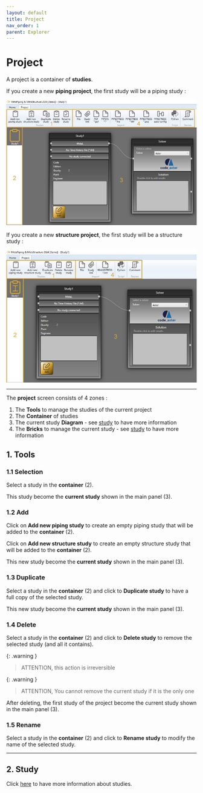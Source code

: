 ```yaml
---
layout: default
title: Project
nav_order: 1
parent: Explorer
---
```


# Project

A project is a container of **studies**.

If you create a new **piping project**, the first study will be a piping study :

![Image](../Images/Project1.jpg)

If you create a new **structure project**, the first study will be a structure study :

![Image](../Images/Project2.jpg)

---

The **project** screen consists of 4 zones :

1. The **Tools** to manage the studies of the current project
2. The **Container** of studies
3. The current study **Diagram** - see [study](https://documentation.metapiping.com/Explorer/Study.html) to have more information
4. The **Bricks** to manage the current study - see [study](https://documentation.metapiping.com/Explorer/Study.html) to have more information



## 1. Tools

### 1.1 Selection

Select a study in the **container** (2). 

This study become the **current study** shown in the main panel (3).
### 1.2 Add

Click on **Add new piping study** to create an empty piping study that will be added to the **container** (2).

Click on **Add new structure study** to create an empty structure study that will be added to the **container** (2).


This new study become the **current study** shown in the main panel (3).

### 1.3 Duplicate

Select a study in the **container** (2) and click to **Duplicate study** to have a full copy of the selected study.

This new study become the **current study** shown in the main panel (3).

### 1.4 Delete

Select a study in the **container** (2) and click to **Delete study** to remove the selected study (and all it contains).

{: .warning }
>ATTENTION, this action is irreversible

{: .warning }
>ATTENTION, You cannot remove the current study if it is the only one

After deleting, the first study of the project become the current study shown in the main panel (3).

### 1.5 Rename

Select a study in the **container** (2) and click to **Rename study** to modify the name of the selected study.

---
## 2. Study

Click [here](https://documentation.metapiping.com/Explorer/Study.html) to have more information about studies.